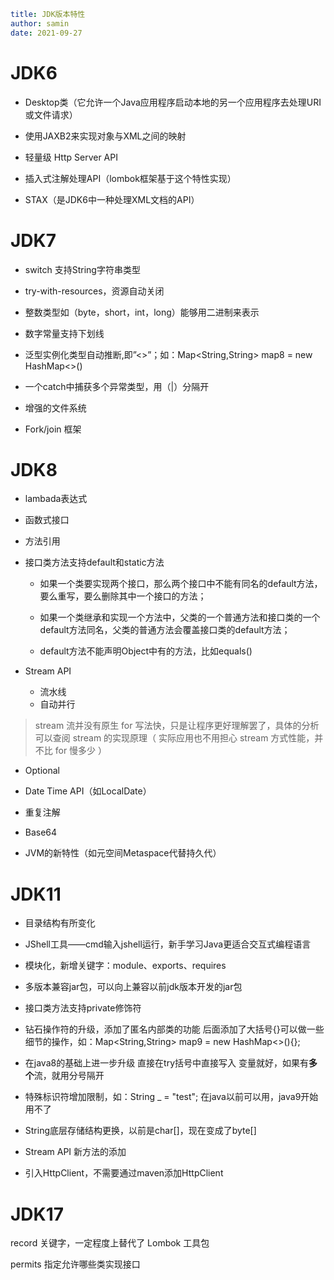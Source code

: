 ```yaml
title: JDK版本特性 
author: samin
date: 2021-09-27
```

# JDK6

- Desktop类（它允许一个Java应用程序启动本地的另一个应用程序去处理URI或文件请求）

- 使用JAXB2来实现对象与XML之间的映射

- 轻量级 Http Server API

- 插入式注解处理API（lombok框架基于这个特性实现）

- STAX（是JDK6中一种处理XML文档的API）

# JDK7

- switch 支持String字符串类型

- try-with-resources，资源自动关闭

- 整数类型如（byte，short，int，long）能够用二进制来表示

- 数字常量支持下划线

- 泛型实例化类型自动推断,即”<>”；如：Map<String,String> map8 = new HashMap<>()

- 一个catch中捕获多个异常类型，用（|）分隔开

- 增强的文件系统

- Fork/join 框架

# JDK8

- lambada表达式

- 函数式接口

- 方法引用

- 接口类方法支持default和static方法
  - 如果一个类要实现两个接口，那么两个接口中不能有同名的default方法，要么重写，要么删除其中一个接口的方法；

  - 如果一个类继承和实现一个方法中，父类的一个普通方法和接口类的一个default方法同名，父类的普通方法会覆盖接口类的default方法；

  - default方法不能声明Object中有的方法，比如equals()

- Stream API

  - 流水线
  - 自动并行

> stream 流并没有原生 for 写法快，只是让程序更好理解罢了，具体的分析可以查阅 stream 的实现原理（ 实际应用也不用担心 stream 方式性能，并不比 for 慢多少 ）

- Optional

- Date Time API（如LocalDate）

- 重复注解

- Base64

- JVM的新特性（如元空间Metaspace代替持久代）

# JDK11

- 目录结构有所变化

- JShell工具——cmd输入jshell运行，新手学习Java更适合交互式编程语言

- 模块化，新增关键字：module、exports、requires

- 多版本兼容jar包，可以向上兼容以前jdk版本开发的jar包

- 接口类方法支持private修饰符

- 钻石操作符的升级，添加了匿名内部类的功能 后面添加了大括号{}可以做一些细节的操作，如：Map<String,String> map9 = new HashMap<>(){};

- 在java8的基础上进一步升级 直接在try括号中直接写入 变量就好，如果有**多个**流，就用分号隔开

- 特殊标识符增加限制，如：String _ = "test"; 在java以前可以用，java9开始用不了

- String底层存储结构更换，以前是char[]，现在变成了byte[]

- Stream API 新方法的添加

- 引入HttpClient，不需要通过maven添加HttpClient

# JDK17

record 关键字，一定程度上替代了 Lombok 工具包

permits 指定允许哪些类实现接口